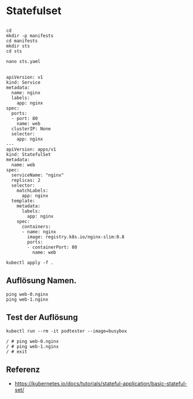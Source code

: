 # Statefulset 

##

```
cd
mkdir -p manifests
cd manifests
mkdir sts
cd sts
```

```
nano sts.yaml 
```

## 

```
apiVersion: v1
kind: Service
metadata:
  name: nginx
  labels:
    app: nginx
spec:
  ports:
  - port: 80
    name: web
  clusterIP: None
  selector:
    app: nginx
---
apiVersion: apps/v1
kind: StatefulSet
metadata:
  name: web
spec:
  serviceName: "nginx"
  replicas: 2
  selector:
    matchLabels:
      app: nginx
  template:
    metadata:
      labels:
        app: nginx
    spec:
      containers:
      - name: nginx
        image: registry.k8s.io/nginx-slim:0.8
        ports:
        - containerPort: 80
          name: web
```

```
kubectl apply -f .
```


## Auflösung Namen.

```
ping web-0.nginx 
ping web-1.nginx 
```

## Test der Auflösung 

```
kubectl run --rm -it podtester --image=busybox
```

```
/ # ping web-0.nginx
/ # ping web-1.nginx
/ # exit 
```

## Referenz 

  * https://kubernetes.io/docs/tutorials/stateful-application/basic-stateful-set/

